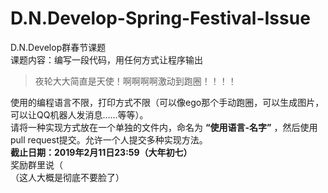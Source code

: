 # D.N.Develop-Spring-Festival-Issue
D.N.Develop群春节课题  
课题内容：编写一段代码，用任何方式让程序输出

> 夜轮大大简直是天使！啊啊啊啊激动到跑圈！！！！

使用的编程语言不限，打印方式不限（可以像ego那个手动跑圈，可以生成图片，可以让QQ机器人发消息……等等）。  
请将一种实现方式放在一个单独的文件内，命名为 **“使用语言-名字”** ，然后使用pull request提交。允许一个人提交多种实现方法。  
**截止日期：2019年2月11日23:59（大年初七）**  
奖励群里说（  
（这人大概是彻底不要脸了）
